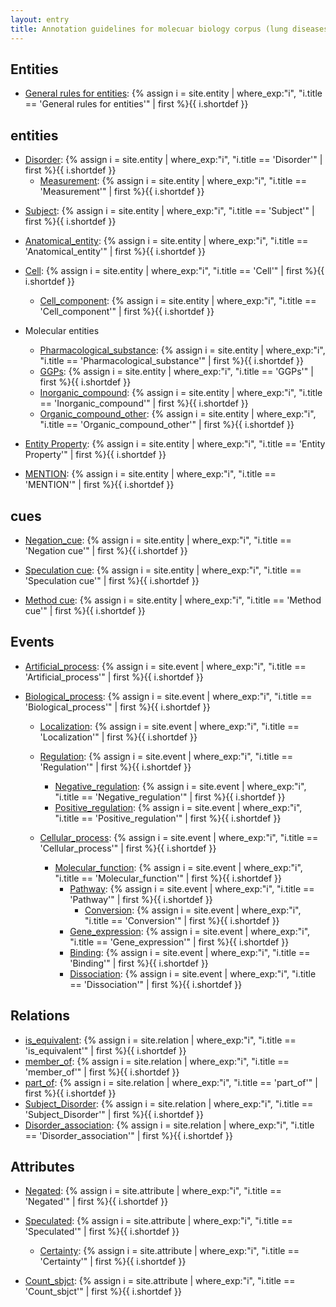```yaml
---
layout: entry
title: Annotation guidelines for molecuar biology corpus (lung diseases)
---
```


## Entities
- [General rules for entities](): {% assign i = site.entity | where_exp:"i", "i.title == 'General rules for entities'" | first %}{{ i.shortdef }}

## entities
<!--
- [Phenotype](): {% assign i = site.entity | where_exp:"i", "i.title == 'Phenotype'" | first %}{{ i.shortdef }}
-->

  - [Disorder](): {% assign i = site.entity | where_exp:"i", "i.title == 'Disorder'" | first %}{{ i.shortdef }}
    - [Measurement](): {% assign i = site.entity | where_exp:"i", "i.title == 'Measurement'" | first %}{{ i.shortdef }}

<!--
  - [Disease](): {% assign i = site.entity | where_exp:"i", "i.title == 'Disease'" | first %}{{ i.shortdef }}
  - [Symptom](): {% assign i = site.entity | where_exp:"i", "i.title == 'Symptom'" | first %}{{ i.shortdef }}
-->

- [Subject](): {% assign i = site.entity | where_exp:"i", "i.title == 'Subject'" | first %}{{ i.shortdef }}

<!--
  - [N_sbjct](): {% assign i = site.entity | where_exp:"i", "i.title == 'N_sbjct'" | first %}{{ i.shortdef }}
  - [Age_sbjct](): {% assign i = site.entity | where_exp:"i", "i.title == 'Age_sbjct'" | first %}{{ i.shortdef }}
  - [Ethnic_sbjct](): {% assign i = site.entity | where_exp:"i", "i.title == 'Ethnic_sbjct'" | first %}{{ i.shortdef }}
-->


- [Anatomical_entity](): {% assign i = site.entity | where_exp:"i", "i.title == 'Anatomical_entity'" | first %}{{ i.shortdef }}

<!--
- [Tissue_cultured](): {% assign i = site.entity | where_exp:"i", "i.title == 'Tissue_cultured'" | first %}{{ i.shortdef }}
- [Tissue_natural](): {% assign i = site.entity | where_exp:"i", "i.title == 'Tissue_natural'" | first %}{{ i.shortdef }}

- [Cell_cultured](): {% assign i = site.entity | where_exp:"i", "i.title == 'Cell_cultured'" | first %}{{ i.shortdef }}
- [Cell_natural](): {% assign i = site.entity | where_exp:"i", "i.title == 'Cell_natural'" | first %}{{ i.shortdef }}
-->

- [Cell](): {% assign i = site.entity | where_exp:"i", "i.title == 'Cell'" | first %}{{ i.shortdef }}
  - [Cell_component](): {% assign i = site.entity | where_exp:"i", "i.title == 'Cell_component'" | first %}{{ i.shortdef }}

- Molecular entities
  - [Pharmacological_substance](): {% assign i = site.entity | where_exp:"i", "i.title == 'Pharmacological_substance'" | first %}{{ i.shortdef }}
  - [GGPs](): {% assign i = site.entity | where_exp:"i", "i.title == 'GGPs'" | first %}{{ i.shortdef }}
  - [Inorganic_compound](): {% assign i = site.entity | where_exp:"i", "i.title == 'Inorganic_compound'" | first %}{{ i.shortdef }}
  - [Organic_compound_other](): {% assign i = site.entity | where_exp:"i", "i.title == 'Organic_compound_other'" | first %}{{ i.shortdef }}

<!--  
  - [Protein_molecule](): {% assign i = site.entity | where_exp:"i", "i.title == 'Protein_molecule'" | first %}{{ i.shortdef }}
  - [DNA_molecule](): {% assign i = site.entity | where_exp:"i", "i.title == 'DNA_molecule'" | first %}{{ i.shortdef }}
  - [RNA_molecule](): {% assign i = site.entity | where_exp:"i", "i.title == 'RNA_molecule'" | first %}{{ i.shortdef }}
-->

<!--  
- [Protein_family_or_group](): {% assign i = site.entity | where_exp:"i", "i.title == 'Protein_family_or_group'" | first %}{{ i.shortdef }}
-->

<!--  
    - [Amino_acid_monomer](): {% assign i = site.entity | where_exp:"i", "i.title == 'Amino_acid_monomer'" | first %}{{ i.shortdef }}
-->

<!--
- [Value](): {% assign i = site.entity | where_exp:"i", "i.title == 'Value'" | first %}{{ i.shortdef }}
  - [Dose](): {% assign i = site.entity | where_exp:"i", "i.title == 'Dose'" | first %}{{ i.shortdef }}
  - [Period](): {% assign i = site.entity | where_exp:"i", "i.title == 'Period'" | first %}{{ i.shortdef }}
-->

- [Entity Property](): {% assign i = site.entity | where_exp:"i", "i.title == 'Entity Property'" | first %}{{ i.shortdef }}

- [MENTION](): {% assign i = site.entity | where_exp:"i", "i.title == 'MENTION'" | first %}{{ i.shortdef }}

## cues
- [Negation_cue](): {% assign i = site.entity | where_exp:"i", "i.title == 'Negation cue'" | first %}{{ i.shortdef }}
- [Speculation cue](): {% assign i = site.entity | where_exp:"i", "i.title == 'Speculation cue'" | first %}{{ i.shortdef }}
 
- [Method cue](): {% assign i = site.entity | where_exp:"i", "i.title == 'Method cue'" | first %}{{ i.shortdef }}

<!-- 
-->

<!---
## additional
{% assign sorted = site.entity | sort: 'order' %}
{% for i in sorted %}
- [{{ i.title }}]({{ i.url | remove_first:'/' }}){% if i.shortdef %}: {{ i.shortdef }}{% endif %}
{% endfor %}
--->

## Events

- [Artificial_process](): {% assign i = site.event | where_exp:"i", "i.title == 'Artificial_process'" | first %}{{ i.shortdef }}
- [Biological_process](): {% assign i = site.event | where_exp:"i", "i.title == 'Biological_process'" | first %}{{ i.shortdef }}

  - [Localization](): {% assign i = site.event | where_exp:"i", "i.title == 'Localization'" | first %}{{ i.shortdef }}
  
  - [Regulation](): {% assign i = site.event | where_exp:"i", "i.title == 'Regulation'" | first %}{{ i.shortdef }}
    - [Negative_regulation](): {% assign i = site.event | where_exp:"i", "i.title == 'Negative_regulation'" | first %}{{ i.shortdef }}
    - [Positive_regulation](): {% assign i = site.event | where_exp:"i", "i.title == 'Positive_regulation'" | first %}{{ i.shortdef }}
    
  - [Cellular_process](): {% assign i = site.event | where_exp:"i", "i.title == 'Cellular_process'" | first %}{{ i.shortdef }}
    - [Molecular_function](): {% assign i = site.event | where_exp:"i", "i.title == 'Molecular_function'" | first %}{{ i.shortdef }}
      - [Pathway](): {% assign i = site.event | where_exp:"i", "i.title == 'Pathway'" | first %}{{ i.shortdef }}
          - [Conversion](): {% assign i = site.event | where_exp:"i", "i.title == 'Conversion'" | first %}{{ i.shortdef }}
      - [Gene_expression](): {% assign i = site.event | where_exp:"i", "i.title == 'Gene_expression'" | first %}{{ i.shortdef }}
      - [Binding](): {% assign i = site.event | where_exp:"i", "i.title == 'Binding'" | first %}{{ i.shortdef }}
      - [Dissociation](): {% assign i = site.event | where_exp:"i", "i.title == 'Dissociation'" | first %}{{ i.shortdef }}

    
<!-- Under Cellular process
    - [Migration](): {% assign i = site.event | where_exp:"i", "i.title == 'Migration'" | first %}{{ i.shortdef }} 
 -->

<!-- 
     - [Metabolism](): {% assign i = site.event | where_exp:"i", "i.title == 'Metabolism'" | first %}{{ i.shortdef }}
         - [Biosynthesis](): {% assign i = site.event | where_exp:"i", "i.title == 'Biosynthesis'" | first %}{{ i.shortdef }}
         - [Degradation](): {% assign i = site.event | where_exp:"i", "i.title == 'Degradation'" | first %}{{ i.shortdef }}
    - [Gene_expression](): {% assign i = site.event | where_exp:"i", "i.title == 'Gene_expression'" | first %}{{ i.shortdef }}
      - [Transcription](): {% assign i = site.event | where_exp:"i", "i.title == 'Transcription'" | first %}{{ i.shortdef }}
      - [Translation](): {% assign i = site.event | where_exp:"i", "i.title == 'Translation'" | first %}{{ i.shortdef }}
-->

<!---
{% assign sorted = site.event | sort: 'order' %}
{% for i in sorted %}
- [{{ i.title }}]({{ i.url | remove_first:'/' }}){% if i.shortdef %}: {{ i.shortdef }}{% endif %}
{% endfor %}
--->

## Relations

- [is_equivalent](): {% assign i = site.relation | where_exp:"i", "i.title == 'is_equivalent'" | first %}{{ i.shortdef }}
- [member_of](): {% assign i = site.relation | where_exp:"i", "i.title == 'member_of'" | first %}{{ i.shortdef }}
- [part_of](): {% assign i = site.relation | where_exp:"i", "i.title == 'part_of'" | first %}{{ i.shortdef }}
- [Subject_Disorder](): {% assign i = site.relation | where_exp:"i", "i.title == 'Subject_Disorder'" | first %}{{ i.shortdef }}
- [Disorder_association](): {% assign i = site.relation | where_exp:"i", "i.title == 'Disorder_association'" | first %}{{ i.shortdef }}

<!---
{% assign sorted = site.relation | sort: 'order' %}
{% for i in sorted %}
- [{{ i.title }}]({{ i.url | remove_first:'/' }}){% if i.shortdef %}: {{ i.shortdef }}{% endif %}
{% endfor %}
--->

## Attributes

- [Negated](): {% assign i = site.attribute | where_exp:"i", "i.title == 'Negated'" | first %}{{ i.shortdef }}
- [Speculated](): {% assign i = site.attribute | where_exp:"i", "i.title == 'Speculated'" | first %}{{ i.shortdef }}
  - [Certainty](): {% assign i = site.attribute | where_exp:"i", "i.title == 'Certainty'" | first %}{{ i.shortdef }}

- [Count_sbjct](): {% assign i = site.attribute | where_exp:"i", "i.title == 'Count_sbjct'" | first %}{{ i.shortdef }}

<!---
- [MutantAttribute](): {% assign i = site.attribute | where_exp:"i", "i.title == 'MutantAttribute'" | first %}{{ i.shortdef }}
- [Gender_sbjct](): {% assign i = site.attribute | where_exp:"i", "i.title == 'Gender_sbjct'" | first %}{{ i.shortdef }}
--->

<!--
{% assign sorted = site.attribute | sort: 'order' %}
{% for i in sorted %}
- [{{ i.title }}]({{ i.url | remove_first:'/' }}){% if i.shortdef %}: {{ i.shortdef }}{% endif %}
{% endfor %}
-->
